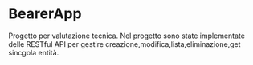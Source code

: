 # BearerApp
Progetto per valutazione tecnica. Nel progetto sono state implementate delle RESTful API per gestire creazione,modifica,lista,eliminazione,get sincgola entità.
